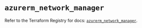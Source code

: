# `azurerm_network_manager`

Refer to the Terraform Registry for docs: [`azurerm_network_manager`](https://registry.terraform.io/providers/hashicorp/azurerm/3.104.0/docs/resources/network_manager).
